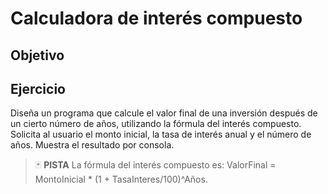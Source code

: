 # Calculadora de interés compuesto

## Objetivo



## Ejercicio

Diseña un programa que calcule el valor final de una inversión después de un cierto número de años, utilizando la fórmula del interés compuesto. Solicita al usuario el monto inicial, la tasa de interés anual y el número de años. Muestra el resultado por consola.

> :black_joker: **PISTA**
> La fórmula del interés compuesto es: ValorFinal = MontoInicial * (1 + TasaInteres/100)^Años.

